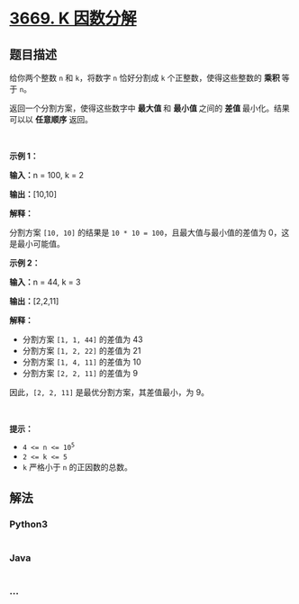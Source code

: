 # [3669. K 因数分解](https://leetcode.cn/problems/balanced-k-factor-decomposition)

## 题目描述

<!-- 这里写题目描述 -->

<p>给你两个整数 <code>n</code> 和 <code>k</code>，将数字 <code>n</code> 恰好分割成 <code>k</code> 个正整数，使得这些整数的&nbsp;<strong>乘积&nbsp;</strong>等于 <code>n</code>。</p>

<p>返回一个分割方案，使得这些数字中&nbsp;<strong>最大值&nbsp;</strong>和&nbsp;<strong>最小值&nbsp;</strong>之间的&nbsp;<strong>差值&nbsp;</strong>最小化。结果可以以&nbsp;<strong>任意顺序</strong>&nbsp;返回。</p>

<p>&nbsp;</p>

<p><strong class="example">示例 1：</strong></p>

<div class="example-block">
<p><strong>输入：</strong><span class="example-io">n = 100, k = 2</span></p>

<p><strong>输出：</strong><span class="example-io">[10,10]</span></p>

<p><strong>解释：</strong></p>

<p>分割方案 <code>[10, 10]</code> 的结果是 <code>10 * 10 = 100</code>，且最大值与最小值的差值为 0，这是最小可能值。</p>
</div>

<p><strong class="example">示例 2：</strong></p>

<div class="example-block">
<p><strong>输入：</strong><span class="example-io">n = 44, k = 3</span></p>

<p><strong>输出：</strong><span class="example-io">[2,2,11]</span></p>

<p><strong>解释：</strong></p>

<ul>
	<li>分割方案 <code>[1, 1, 44]</code> 的差值为 43</li>
	<li>分割方案 <code>[1, 2, 22]</code> 的差值为 21</li>
	<li>分割方案 <code>[1, 4, 11]</code> 的差值为 10</li>
	<li>分割方案 <code>[2, 2, 11]</code> 的差值为 9</li>
</ul>

<p>因此，<code>[2, 2, 11]</code> 是最优分割方案，其差值最小，为 9。</p>
</div>

<p>&nbsp;</p>

<p><strong>提示：</strong></p>

<ul>
	<li><code>4 &lt;= n &lt;= 10<sup>5</sup></code></li>
	<li><code>2 &lt;= k &lt;= 5</code></li>
	<li><code>k</code> 严格小于 <code>n</code> 的正因数的总数。</li>
</ul>


## 解法

<!-- 这里可写通用的实现逻辑 -->

<!-- tabs:start -->

### **Python3**

<!-- 这里可写当前语言的特殊实现逻辑 -->

```python

```

### **Java**

<!-- 这里可写当前语言的特殊实现逻辑 -->

```java

```

### **...**

```

```

<!-- tabs:end -->
